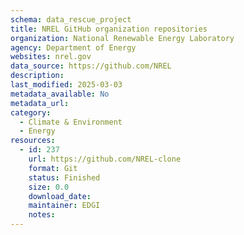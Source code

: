 ```yaml
---
schema: data_rescue_project 
title: NREL GitHub organization repositories
organization: National Renewable Energy Laboratory
agency: Department of Energy
websites: nrel.gov
data_source: https://github.com/NREL
description: 
last_modified: 2025-03-03
metadata_available: No
metadata_url: 
category:
  - Climate & Environment 
  - Energy 
resources:
  - id: 237
    url: https://github.com/NREL-clone
    format: Git
    status: Finished
    size: 0.0
    download_date: 
    maintainer: EDGI
    notes: 
---
```


